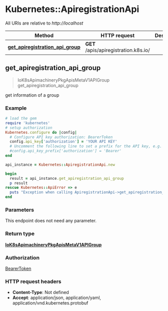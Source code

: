 # Kubernetes::ApiregistrationApi

All URIs are relative to *http://localhost*

Method | HTTP request | Description
------------- | ------------- | -------------
[**get_apiregistration_api_group**](ApiregistrationApi.md#get_apiregistration_api_group) | **GET** /apis/apiregistration.k8s.io/ | 



## get_apiregistration_api_group

> IoK8sApimachineryPkgApisMetaV1APIGroup get_apiregistration_api_group



get information of a group

### Example

```ruby
# load the gem
require 'kubernetes'
# setup authorization
Kubernetes.configure do |config|
  # Configure API key authorization: BearerToken
  config.api_key['authorization'] = 'YOUR API KEY'
  # Uncomment the following line to set a prefix for the API key, e.g. 'Bearer' (defaults to nil)
  #config.api_key_prefix['authorization'] = 'Bearer'
end

api_instance = Kubernetes::ApiregistrationApi.new

begin
  result = api_instance.get_apiregistration_api_group
  p result
rescue Kubernetes::ApiError => e
  puts "Exception when calling ApiregistrationApi->get_apiregistration_api_group: #{e}"
end
```

### Parameters

This endpoint does not need any parameter.

### Return type

[**IoK8sApimachineryPkgApisMetaV1APIGroup**](IoK8sApimachineryPkgApisMetaV1APIGroup.md)

### Authorization

[BearerToken](../README.md#BearerToken)

### HTTP request headers

- **Content-Type**: Not defined
- **Accept**: application/json, application/yaml, application/vnd.kubernetes.protobuf

